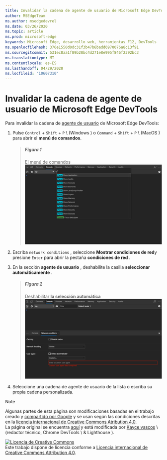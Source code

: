```yaml
---
title: Invalidar la cadena de agente de usuario de Microsoft Edge DevTools
author: MSEdgeTeam
ms.author: msedgedevrel
ms.date: 03/26/2020
ms.topic: article
ms.prod: microsoft-edge
keywords: Microsoft Edge, desarrollo web, herramientas F12, DevTools
ms.openlocfilehash: 376e1550d0dc31f3b47b6badd6970076a8c13f91
ms.sourcegitcommit: 531ec8aa1f89b28bc4d271e8e995f846f2392bc3
ms.translationtype: MT
ms.contentlocale: es-ES
ms.lasthandoff: 04/29/2020
ms.locfileid: "10607310"
---
```

<!-- Copyright Kayce Basques 

   Licensed under the Apache License, Version 2.0 (the "License");
   you may not use this file except in compliance with the License.
   You may obtain a copy of the License at

       https://www.apache.org/licenses/LICENSE-2.0

   Unless required by applicable law or agreed to in writing, software
   distributed under the License is distributed on an "AS IS" BASIS,
   WITHOUT WARRANTIES OR CONDITIONS OF ANY KIND, either express or implied.
   See the License for the specific language governing permissions and
   limitations under the License.  -->





# Invalidar la cadena de agente de usuario de Microsoft Edge DevTools   



Para invalidar la cadena de [agente de usuario][MDNUserAgent] de Microsoft Edge DevTools:  

1.  Pulse `Control` + `Shift` + `P` \ (Windows \) o `Command` + `Shift` + `P` \ (MacOS \) para abrir el **menú de comandos**.  
    
    > ##### Figura 1  
    > El menú de comandos  
    > ![El menú de comandos][ImageCommandMenu]  
    
1.  Escriba `network conditions` , seleccione **Mostrar condiciones de red**y presione `Enter` para abrir la pestaña **condiciones de red** .  
1.  En la sección **agente de usuario** , deshabilite la casilla **seleccionar automáticamente** .  
    
    > ##### Figura 2  
    > Deshabilitar **la selección automática**  
    > ![Deshabilitar la selección automática][ImageUserAgentDisableSelectAutomatically]  
    
1.  Seleccione una cadena de agente de usuario de la lista o escriba su propia cadena personalizada.  

<!--## Feedback   -->  



<!-- image links -->  

[ImageCommandMenu]: /microsoft-edge/devtools-guide-chromium/media/device-mode-console-command-menu.msft.png "Ilustración 1: el menú de comandos"  
[ImageUserAgentDisableSelectAutomatically]: /microsoft-edge/devtools-guide-chromium/media/device-mode-console-network-conditions-user-agent-select-automatically-deselected.msft.png "Ilustración 2: deshabilitar la selección automática"  

<!-- links -->  

[MDNUserAgent]: https://developer.mozilla.org/docs/Glossary/User_agent "Agente de usuario | MDN"  

> [!NOTE]
> Algunas partes de esta página son modificaciones basadas en el trabajo creado y [compartido por Google][GoogleSitePolicies] y se usan según las condiciones descritas en la [licencia internacional de Creative Commons Atribution 4,0][CCA4IL].  
> La página original se encuentra [aquí](https://developers.google.com/web/tools/chrome-devtools/device-mode/override-user-agent) y está modificada por [Kayce vascos][KayceBasques] \ (redactor técnico, Chrome DevTools \ & Lighthouse \).  

[![Licencia de Creative Commons][CCby4Image]][CCA4IL]  
Este trabajo dispone de licencia conforme a [Licencia internacional de Creative Commons Attribution 4.0][CCA4IL].  

[CCA4IL]: https://creativecommons.org/licenses/by/4.0  
[CCby4Image]: https://i.creativecommons.org/l/by/4.0/88x31.png  
[GoogleSitePolicies]: https://developers.google.com/terms/site-policies  
[KayceBasques]: https://developers.google.com/web/resources/contributors/kaycebasques  
